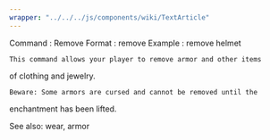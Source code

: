 ```yaml
---
wrapper: "../../../js/components/wiki/TextArticle"
---
```

Command : Remove
Format  : remove <armor>
Example : remove helmet 

    This command allows your player to remove armor and other items
of clothing and jewelry. 

    Beware: Some armors are cursed and cannot be removed until the
enchantment has been lifted.

See also: wear, armor
